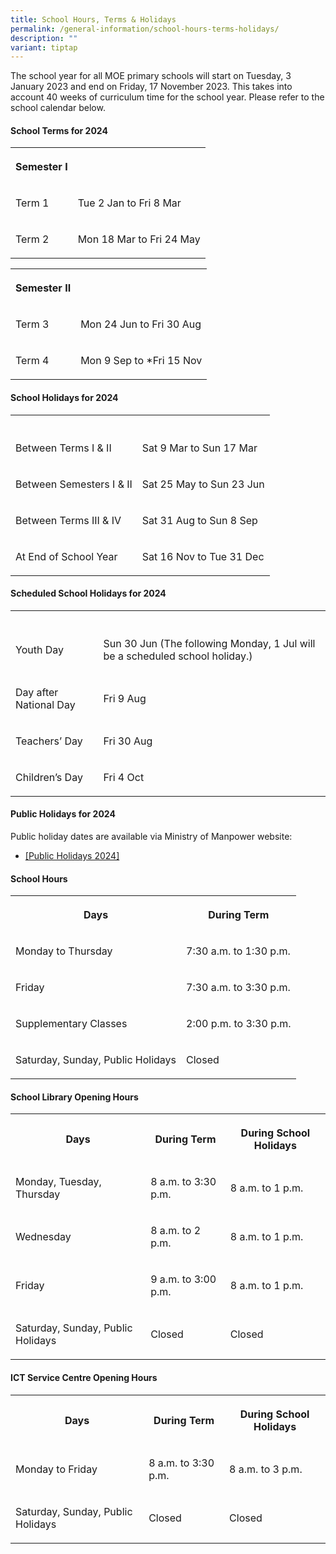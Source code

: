 ```yaml
---
title: School Hours, Terms & Holidays
permalink: /general-information/school-hours-terms-holidays/
description: ""
variant: tiptap
---
```

<p>The school year for all MOE primary schools will start on Tuesday, 3 January 2023 and end on Friday, 17 November 2023. This takes into account 40 weeks of curriculum time for the school year. Please refer to the school calendar below.</p><h4>School Terms for 2024</h4><table><tbody><tr><th rowspan="1" colspan="1"><p>Semester I</p></th><th rowspan="1" colspan="1"><p></p></th></tr><tr><td rowspan="1" colspan="1"><p>Term 1</p></td><td rowspan="1" colspan="1"><p>Tue 2 Jan to Fri 8 Mar</p></td></tr><tr><td rowspan="1" colspan="1"><p>Term 2</p></td><td rowspan="1" colspan="1"><p>Mon 18 Mar to Fri 24 May</p></td></tr></tbody></table><table><tbody><tr><th rowspan="1" colspan="1"><p>Semester II</p></th><th rowspan="1" colspan="1"><p></p></th></tr><tr><td rowspan="1" colspan="1"><p>Term 3</p></td><td rowspan="1" colspan="1"><p>Mon 24 Jun to Fri 30 Aug</p></td></tr><tr><td rowspan="1" colspan="1"><p>Term 4</p></td><td rowspan="1" colspan="1"><p>Mon 9 Sep to *Fri 15 Nov</p></td></tr></tbody></table><h4>School Holidays for 2024</h4><table><tbody><tr><th rowspan="1" colspan="1"><p></p></th><th rowspan="1" colspan="1"><p></p></th></tr><tr><td rowspan="1" colspan="1"><p>Between Terms I &amp; II</p></td><td rowspan="1" colspan="1"><p>Sat 9 Mar to Sun 17 Mar</p></td></tr><tr><td rowspan="1" colspan="1"><p>Between Semesters I &amp; II</p></td><td rowspan="1" colspan="1"><p>Sat 25 May to Sun 23 Jun</p></td></tr><tr><td rowspan="1" colspan="1"><p>Between Terms III &amp; IV</p></td><td rowspan="1" colspan="1"><p>Sat 31 Aug to Sun 8 Sep</p></td></tr><tr><td rowspan="1" colspan="1"><p>At End of School Year</p></td><td rowspan="1" colspan="1"><p>Sat 16 Nov to Tue 31 Dec</p></td></tr></tbody></table><h4>Scheduled School Holidays for 2024</h4><table><tbody><tr><th rowspan="1" colspan="1"><p></p></th><th rowspan="1" colspan="1"><p></p></th></tr><tr><td rowspan="1" colspan="1"><p>Youth Day</p></td><td rowspan="1" colspan="1"><p>Sun 30 Jun (The following Monday, 1 Jul will be a scheduled school holiday.)</p></td></tr><tr><td rowspan="1" colspan="1"><p>Day after National Day</p></td><td rowspan="1" colspan="1"><p>Fri 9 Aug</p></td></tr><tr><td rowspan="1" colspan="1"><p>Teachers’ Day</p></td><td rowspan="1" colspan="1"><p>Fri 30 Aug</p></td></tr><tr><td rowspan="1" colspan="1"><p>Children’s Day</p></td><td rowspan="1" colspan="1"><p>Fri 4 Oct</p></td></tr></tbody></table><h4>Public Holidays for 2024</h4><p>Public holiday dates are available via Ministry of Manpower website:</p><ul data-tight="true" class="tight"><li><p><a href="https://www.mom.gov.sg/newsroom/press-releases/2023/0524-public-holidays-for-2024" rel="noopener noreferrer nofollow" target="_blank">[Public Holidays 2024]</a></p></li></ul><h4>School Hours</h4><table><tbody><tr><th rowspan="1" colspan="1"><p>Days</p></th><th rowspan="1" colspan="1"><p>During Term</p></th></tr><tr><td rowspan="1" colspan="1"><p>Monday to Thursday</p></td><td rowspan="1" colspan="1"><p>7:30 a.m. to 1:30 p.m.</p></td></tr><tr><td rowspan="1" colspan="1"><p>Friday</p></td><td rowspan="1" colspan="1"><p>7:30 a.m. to 3:30 p.m.</p></td></tr><tr><td rowspan="1" colspan="1"><p>Supplementary Classes</p></td><td rowspan="1" colspan="1"><p>2:00 p.m. to 3:30 p.m.</p></td></tr><tr><td rowspan="1" colspan="1"><p>Saturday, Sunday, Public Holidays</p></td><td rowspan="1" colspan="1"><p>Closed</p></td></tr></tbody></table><h4>School Library Opening Hours</h4><table><tbody><tr><th rowspan="1" colspan="1"><p>Days</p></th><th rowspan="1" colspan="1"><p>During Term</p></th><th rowspan="1" colspan="1"><p>During School Holidays</p></th></tr><tr><td rowspan="1" colspan="1"><p>Monday, Tuesday, Thursday</p></td><td rowspan="1" colspan="1"><p>8 a.m. to 3:30 p.m.</p></td><td rowspan="1" colspan="1"><p>8 a.m. to 1 p.m.</p></td></tr><tr><td rowspan="1" colspan="1"><p>Wednesday</p></td><td rowspan="1" colspan="1"><p>8 a.m. to 2 p.m.</p></td><td rowspan="1" colspan="1"><p>8 a.m. to 1 p.m.</p></td></tr><tr><td rowspan="1" colspan="1"><p>Friday</p></td><td rowspan="1" colspan="1"><p>9 a.m. to 3:00 p.m.</p></td><td rowspan="1" colspan="1"><p>8 a.m. to 1 p.m.</p></td></tr><tr><td rowspan="1" colspan="1"><p>Saturday, Sunday, Public Holidays</p></td><td rowspan="1" colspan="1"><p>Closed</p></td><td rowspan="1" colspan="1"><p>Closed</p></td></tr></tbody></table><h4>ICT Service Centre Opening Hours</h4><table><tbody><tr><th rowspan="1" colspan="1"><p>Days</p></th><th rowspan="1" colspan="1"><p>During Term</p></th><th rowspan="1" colspan="1"><p>During School Holidays</p></th></tr><tr><td rowspan="1" colspan="1"><p>Monday to Friday</p></td><td rowspan="1" colspan="1"><p>8 a.m. to 3:30 p.m.</p></td><td rowspan="1" colspan="1"><p>8 a.m. to 3 p.m.</p></td></tr><tr><td rowspan="1" colspan="1"><p>Saturday, Sunday, Public Holidays</p></td><td rowspan="1" colspan="1"><p>Closed</p></td><td rowspan="1" colspan="1"><p>Closed</p></td></tr></tbody></table><p></p>